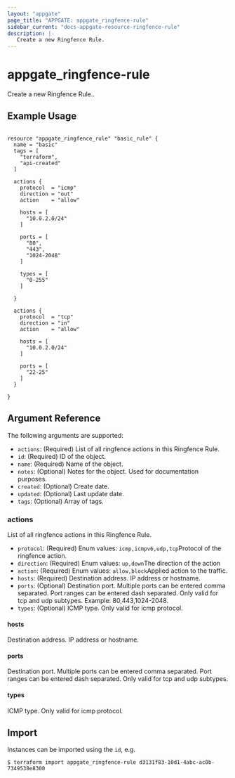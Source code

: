 ```yaml
---
layout: "appgate"
page_title: "APPGATE: appgate_ringfence-rule"
sidebar_current: "docs-appgate-resource-ringfence-rule"
description: |-
   Create a new Ringfence Rule.
---
```


# appgate_ringfence-rule

Create a new Ringfence Rule..

## Example Usage

```hcl

resource "appgate_ringfence_rule" "basic_rule" {
  name = "basic"
  tags = [
    "terraform",
    "api-created"
  ]

  actions {
    protocol  = "icmp"
    direction = "out"
    action    = "allow"

    hosts = [
      "10.0.2.0/24"
    ]

    ports = [
      "80",
      "443",
      "1024-2048"
    ]

    types = [
      "0-255"
    ]

  }

  actions {
    protocol  = "tcp"
    direction = "in"
    action    = "allow"

    hosts = [
      "10.0.2.0/24"
    ]

    ports = [
      "22-25"
    ]
  }

}
```

## Argument Reference

The following arguments are supported:


* `actions`: (Required) List of all ringfence actions in this Ringfence Rule.
* `id`: (Required) ID of the object.
* `name`: (Required) Name of the object.
* `notes`: (Optional) Notes for the object. Used for documentation purposes.
* `created`: (Optional) Create date.
* `updated`: (Optional) Last update date.
* `tags`: (Optional) Array of tags.


### actions
List of all ringfence actions in this Ringfence Rule.

* `protocol`: (Required)  Enum values: `icmp,icmpv6,udp,tcp`Protocol of the ringfence action.
* `direction`: (Required)  Enum values: `up,down`The direction of the action
* `action`: (Required)  Enum values: `allow,block`Applied action to the traffic.
* `hosts`: (Required) Destination address. IP address or hostname.
* `ports`:  (Optional) Destination port. Multiple ports can be entered comma separated. Port ranges can be entered dash separated. Only valid for tcp and udp subtypes. Example: 80,443,1024-2048.
* `types`:  (Optional) ICMP type. Only valid for icmp protocol.
#### hosts
Destination address. IP address or hostname.
#### ports
Destination port. Multiple ports can be entered comma separated. Port ranges can be entered dash separated. Only valid for tcp and udp subtypes.
#### types
ICMP type. Only valid for icmp protocol.



## Import

Instances can be imported using the `id`, e.g.

```
$ terraform import appgate_ringfence-rule d3131f83-10d1-4abc-ac0b-7349538e8300
```
